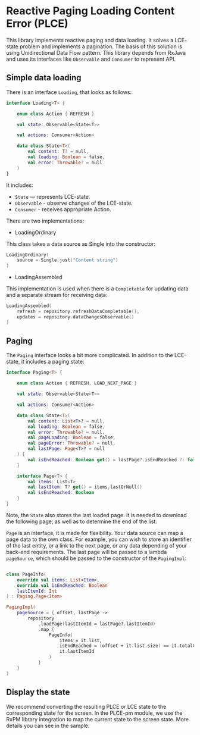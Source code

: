 # Reactive Paging Loading Content Error (PLCE)

This library implements reactive paging and data loading.
It solves a LCE-state problem and implements a pagination. The basis of this solution is using Unidirectional Data Flow pattern. This library depends from RxJava and uses its interfaces like `Observable` and `Consumer` to represent API.

## Simple data loading

There is an interface `Loading`, that looks as follows:

```Kotlin
interface Loading<T> {

    enum class Action { REFRESH }

    val state: Observable<State<T>>

    val actions: Consumer<Action>

    data class State<T>(
        val content: T? = null,
        val loading: Boolean = false,
        val error: Throwable? = null
    )
}
```

It includes:
- `State` — represents LCE-state.
- `Observable` - observe changes of the LCE-state.
- `Consumer` - receives appropriate Action.

There are two implementations:

- LoadingOrdinary

This class takes a data source as Single into the constructor:

```Kotlin
LoadingOrdinary(
	source = Single.just("Content string")
)
```

- LoadingAssembled

This implementation is used when there is a `Сompletable` for updating data and a separate stream for receiving data:

```Kotlin
LoadingAssembled(
	refresh = repository.refreshDataCompletable(),
    updates = repository.dataChangesObservable()
)
```

## Paging

The `Paging` interface looks a bit more complicated. In addition to the LCE-state, it includes a paging state:

```Kotlin
interface Paging<T> {

    enum class Action { REFRESH, LOAD_NEXT_PAGE }

    val state: Observable<State<T>>

    val actions: Consumer<Action>

    data class State<T>(
        val content: List<T>? = null,
        val loading: Boolean = false,
        val error: Throwable? = null,
        val pageLoading: Boolean = false,
        val pageError: Throwable? = null,
        val lastPage: Page<T>? = null
    ) {
        val isEndReached: Boolean get() = lastPage?.isEndReached ?: false
    }

    interface Page<T> {
        val items: List<T>
        val lastItem: T? get() = items.lastOrNull()
        val isEndReached: Boolean
    }
}
```

Note, the `State` also stores the last loaded page. It is needed to download the following page, as well as to determine the end of the list.

`Page` is an interface, it is made for flexibility. Your data source can map a page data to the own class. For example, you can wish to store an identifier of the last entity, or a link to the next page, or any data depending of your back-end requirements. The last page will be passed to a lambda `pageSource`, which should be passed to the constructor of the `PagingImpl`:

```Kotlin

class PageInfo(
	override val items: List<Item>,
	override val isEndReached: Boolean
	lastItemId: Int
) : Paging.Page<Item>

PagingImpl(
    pageSource = { offset, lastPage ->
        repository
            .loadPage(lastItemId = lastPage?.lastItemId)
            .map {
                PageInfo(
                    items = it.list,
                    isEndReached = (offset + it.list.size) == it.totalCount
                    it.lastItemId
                )
            }
    }
)
```

## Display the state
We recommend converting the resulting PLCE or LCE state to the corresponding state for the screen. In the PLCE-pm module, we use the RxPM library integration to map the current state to the screen state. More details you can see in the sample.
